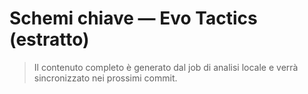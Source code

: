 # Schemi chiave — Evo Tactics (estratto)

> Il contenuto completo è generato dal job di analisi locale e verrà sincronizzato nei prossimi commit.
